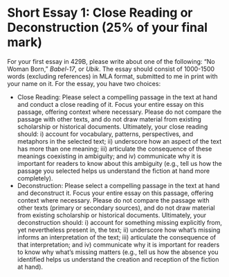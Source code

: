 # Short Essay 1: Close Reading or Deconstruction (25% of your final mark) 

For your first essay in 429B, please write about one of the following: “No Woman Born,” *Babel-17*, or *Ubik*. The essay should consist of 1000-1500 words (excluding references) in MLA format, submitted to me in print with your name on it. For the essay, you have two choices: 
  * Close Reading: Please select a compelling passage in the text at hand and conduct a close reading of it. Focus your entire essay on this passage, offering context where necessary. Please do not compare the passage with other texts, and do not draw material from existing scholarship or historical documents. Ultimately, your close reading should: i) account for vocabulary, patterns, perspectives, and metaphors in the selected text; ii) underscore how an aspect of the text has more than one meaning; iii) articulate the consequence of these meanings coexisting in ambiguity; and iv) communicate why it is important for readers to know about this ambiguity (e.g., tell us how the passage you selected helps us understand the fiction at hand more completely). 
  * Deconstruction: Please select a compelling passage in the text at hand and deconstruct it. Focus your entire essay on this passage, offering context where necessary. Please do not compare the passage with other texts (primary or secondary sources), and do not draw material from existing scholarship or historical documents. Ultimately, your deconstruction should: i) account for something missing explicitly from, yet nevertheless present in, the text; ii) underscore how what’s missing informs an interpretation of the text; iii) articulate the consequence of that interpretation; and iv) communicate why it is important for readers to know why what’s missing matters (e.g., tell us how the absence you identified helps us understand the creation and reception of the fiction at hand). 
